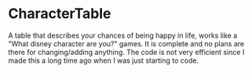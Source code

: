 # CharacterTable
A table that describes your chances of being happy in life, works like a "What disney character are you?" games.
It is complete and no plans are there for changing/adding anything.
The code is not very efficient since I made this a long time ago when I was just starting to code.
